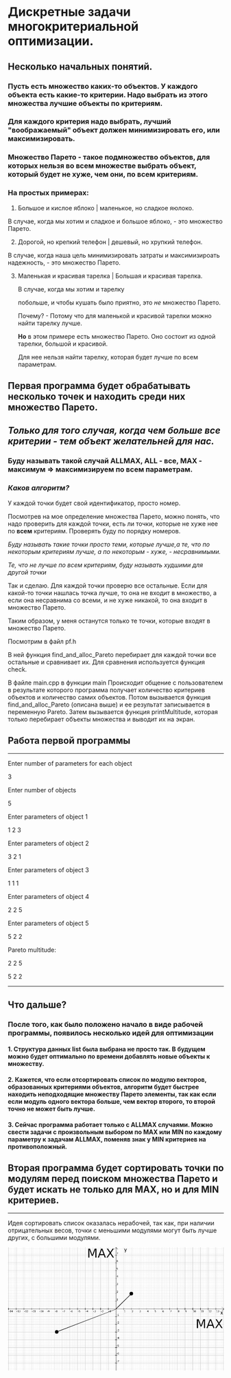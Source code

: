 # Дискретные задачи многокритериальной оптимизации.

## Несколько начальных понятий.

### Пусть есть множество каких-то объектов. У каждого объекта есть какие-то критерии. Надо выбрать из этого множества лучшие объекты по критериям. 
### Для каждого критерия надо выбрать, лучший "воображаемый" объект должен минимизировать его, или максимизировать. 
### Множество Парето - такое подмножество объектов, для которых нельзя во всем множестве выбрать объект, который будет не хуже, чем они, по всем критериям.
    
### На простых примерах: 
   1. Большое и кислое яблоко | маленькое, но сладкое яюлоко.
   
   В случае, когда мы хотим и сладкое и большое яблоко, - это множество Парето.
    
   2. Дорогой, но крепкий телефон | дешевый, но хрупкий телефон. 
    
   В случае, когда наша цель минимизировать затраты и максимизироать надежность, - это множество Парето.
   
   3. Маленькая и красивая тарелка | Большая и красивая тарелка. 
   
       В случае, когда мы хотим и тарелку
       
       побольше, и чтобы кушать было приятно, это *не* множество Парето.
       
       Почему? - Потому что для маленькой и красивой тарелки можно найти тарелку лучше.
       
       **Но** в этом примере есть множество Парето. Оно состоит из одной тарелки, большой и красивой.
       
       Для нее нельзя найти тарелку, которая будет лучше по всем параметрам.
    
## Первая программа будет обрабатывать несколько точек и находить среди них множество Парето. 

## *Только для того случая, когда чем больше все критерии - тем объект желательней для нас.*

### Буду называть такой случай ALLMAX, ALL - все, MAX - максимум => максимизируем по всем параметрам.

### *Каков алгоритм?*

У каждой точки будет свой идентификатор, просто номер.

Посмотрев на мое определение 
множества Парето, можно понять, что
надо проверить для каждой точки,
есть ли точки, которые не хуже нее
по **всем** критериям. Проверять 
буду по порядку номеров.

*Буду называть такие точки просто
теми, которые лучше,а те, что
по некоторым критериям лучше,
а по некоторым - хуже, - несравнимыми.*

*Те, что не лучше по всем критериям,
буду называть худшими 
для другой точки*

Так и сделаю. Для каждой точки проверю все остальные.
Если для какой-то точки нашлась точка лучше,
то она не входит в множество, а если она
несравнима со всеми, и не хуже никакой,
то она входит в множество Парето. 

Таким образом, у меня останутся только те
точки, которые входят в множество Парето.

Посмотрим в файл pf.h

В ней функция 
find_and_alloc_Pareto перебирает для 
каждой точки все остальные и сравнивает их.
Для сравнения используется функция check.

В файле main.cpp в функции main
Происходит общение с пользователем
в результате которого программа получает 
количество критериев объектов и количество 
самих объектов. Потом вызывается функция
find_and_alloc_Pareto (описана выше) и ее
результат записывается в переменную Pareto.
Затем вызывается функция printMultitude, которая
только перебирает объекты множества и выводит их
на экран.

## Работа первой программы
---


Enter number of parameters for each object

3

Enter number of objects

5

Enter parameters of object 1

1 2 3

Enter parameters of object 2

3 2 1

Enter parameters of object 3

1 1 1

Enter parameters of object 4

2 2 5

Enter parameters of object 5

5 2 2

Pareto multitude:

2 2 5 

5 2 2 

---

## Что дальше?

### После того, как было положено начало в виде рабочей программы, появилось несколько идей для оптимизации

#### 1. Структура данных list была выбрана не просто так. В будущем можно будет оптимально по времени добавлять новые объекты к множеству.

#### 2. Кажется, что если отсортировать список по модулю векторов, образованных критериями объектов, алгоритм будет быстрее находить неподходящие множеству Парето элементы, так как если если модуль одного вектора больше, чем вектор второго, то второй точно не может быть лучше.

#### 3. Сейчас программа работает только с ALLMAX случаями. Можно свести задачи с произвольным выбором по MAX или MIN по каждому параметру к задачам ALLMAX, поменяв знак у MIN критериев на противоположный.

## Вторая программа будет сортировать точки по модулям перед поиском множества Парето и будет искать не только для MAX, но и для MIN критериев.

-----

Идея сортировать список оказалась нерабочей, так как, 
при наличии отрицательных весов, точки с меньшими модулями могут
быть лучше других, с большими модулями.

![image](/images/bigger_module_is_not_better.png)




